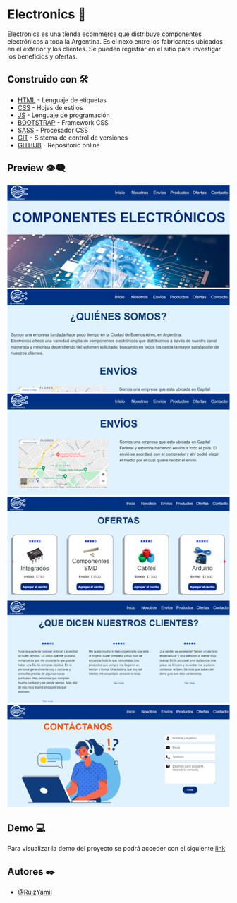 # Electronics  🚀

Electronics es una tienda ecommerce que distribuye componentes electrónicos a toda la Argentina. 
Es el nexo entre los fabricantes ubicados en el exterior y los clientes. Se pueden registrar en el sitio para investigar los beneficios y ofertas.


## Construido con 🛠️

* [HTML](https://www.w3.org/) - Lenguaje de etiquetas
* [CSS](https://www.w3.org/) - Hojas de estilos
* [JS](https://www.w3.org/) - Lenguaje de programación
* [BOOTSTRAP](https://getbootstrap.com/) - Framework CSS
* [SASS](https://sass-lang.com/) - Procesador CSS
* [GIT](https://git-scm.com/) - Sistema de control de versiones
* [GITHUB](https://github.com/) - Repositorio online


## Preview 👁️‍🗨️

![](img/preview/home.png)
![](img/preview/home_one.png)
![](img/preview/home_two.png)
![](img/preview/home_three.png)
![](img/preview/home_four.png)
![](img/preview/home_five.png)


## Demo 💻

Para visualizar la demo del proyecto se podrá acceder con el siguiente [link](https://ruizyamil.github.io/electronics)


## Autores ✒️

- [@RuizYamil](https://www.github.com/RuizYamil)